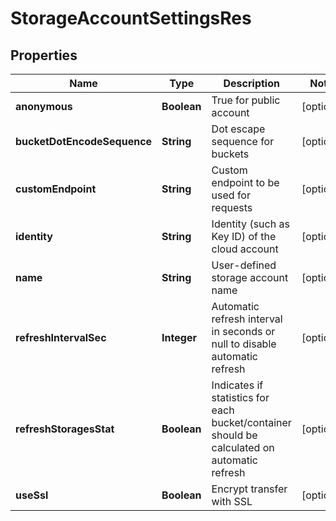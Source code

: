 
# StorageAccountSettingsRes

## Properties
Name | Type | Description | Notes
------------ | ------------- | ------------- | -------------
**anonymous** | **Boolean** | True for public account |  [optional]
**bucketDotEncodeSequence** | **String** | Dot escape sequence for buckets |  [optional]
**customEndpoint** | **String** | Custom endpoint to be used for requests |  [optional]
**identity** | **String** | Identity (such as Key ID) of the cloud account |  [optional]
**name** | **String** | User-defined storage account name |  [optional]
**refreshIntervalSec** | **Integer** | Automatic refresh interval in seconds or null to disable automatic refresh |  [optional]
**refreshStoragesStat** | **Boolean** | Indicates if statistics for each bucket/container should be calculated on automatic refresh |  [optional]
**useSsl** | **Boolean** | Encrypt transfer with SSL |  [optional]



